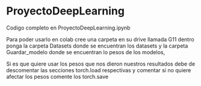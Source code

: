 # ProyectoDeepLearning

Codigo completo en ProyectoDeepLearning.ipynb

Para poder usarlo en colab cree una carpeta en su drive llamada G11 dentro ponga la carpeta Datasets donde se encuentran los datasets y la carpeta Guardar_modelo donde se encuentran lo pesos de los modelos,

Si es que quiere usar los pesos que nos dieron nuestros resultados debe de descomentar las secciones torch.load respectivas y comentar si no quiere afectar los pesos comente los torch.save